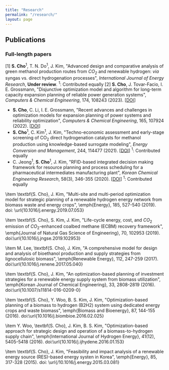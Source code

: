 ```yaml
---
title: "Research"
permalink: "/research/"
layout: page
---
```


## Publications

### Full-length papers
[1] **S. Cho**<sup>1</sup>, T. N. Do<sup>1</sup>, J. Kim, "Advanced design and comparative analysis of green methanol production routes from *CO<sub>2<sub>* and renewable hydrogen: *via* syngas vs. direct hydrogenation processes", *International Journal of Energy Research*, **Under review**. <sup>1</sup>: Contributed equally 
[2] **S. Cho**, J. Tovar-Facio, I. E. Grossmann, "Disjunctive optimization model and algorithm for long-term capacity expansion planning of reliable power generation systems", *Computers & Chemical Engineering*, 174, 108243 (2023). [[DOI](https://www.sciencedirect.com/science/article/pii/S0098135423001138)]
 - **S. Cho**, C. Li, I. E. Grossmann, "Recent advances and challenges in optimization models for expansion planning of power systems and reliability optimization", *Computers & Chemical Engineering*, 165, 107924 (2022). [[DOI](https://www.sciencedirect.com/science/article/pii/S0098135422002629)]
 - **S. Cho**<sup>1</sup>, C. Kim<sup>1</sup>, J. Kim, "Techno-economic assessment and early-stage screening of CO<sub>2</sub> direct hydrogenation catalysts for methanol production using knowledge-based surrogate modeling", *Energy Conversion and Management*, 244, 114477 (2021). [[DOI](https://www.sciencedirect.com/science/article/pii/S0196890421006531)] <sup>1</sup>: Contributed equally
 - C. Jeong<sup>1</sup>, **S. Cho**<sup>1</sup>, J. Kim, "RFID-based integrated decision making framework for resource planning and process scheduling for a pharmaceutical intermediates manufacturing plant", *Korean Chemical Engineering Research*, 58(3), 346-355 (2020). [[DOI](https://koreascience.kr/article/JAKO202021853969342.page)] <sup>1</sup>: Contributed equally

 
 
\item \textbf{S. Cho}, J. Kim, "Multi-site and multi-period optimization model for strategic planning of a renewable hydrogen energy network from biomass waste and energy crops", \emph{Energy}, 185, 527-540 (2019). doi: \url{10.1016/j.energy.2019.07.053}

\item \textbf{S. Cho}, S. Kim, J. Kim, "Life-cycle energy, cost, and $CO_{2}$ emission of $CO_{2}$-enhanced coalbed methane (ECBM) recovery framework", \emph{Journal of Natural Gas Science of Engineering}, 70, 102953 (2019). doi:\url{10.1016/j.jngse.2019.102953}

\item M. Lee, \textbf{S. Cho}, J. Kim, "A comprehensive model for design and analysis of bioethanol production and supply strategies from lignocellulosic biomass", \emph{Renewable Energy}, 112, 247-259 (2017). doi:\url{10.1016/j.renene.2017.05.040}

\item \textbf{S. Cho}, J. Kim, "An optimization-based planning of investment strategies for a renewable energy supply system from biomass utilization", \emph{Korean Journal of Chemical Engineering}, 33, 2808-2819 (2016). doi:\url{10.1007/s11814-016-0209-0}

\item \textbf{S. Cho}, Y. Woo, B. S. Kim, J. Kim, "Optimization-based planning of a biomass to hydrogen (B2H2) system using dedicated energy crops and waste biomass", \emph{Biomass and Bioenergy}, 87, 144-155 (2016). doi:\url{10.1016/j.biombioe.2016.02.025}

\item Y. Woo, \textbf{S. Cho}, J. Kim, B. S. Kim, "Optimization-based approach for strategic design and operation of a biomass-to-hydrogen supply chain", \emph{International Journal of Hydrogen Energy}, 41(12), 5405-5418 (2016). doi:\url{10.1016/j.ijhydene.2016.01.153}

\item \textbf{S. Cho}, J. Kim, "Feasibility and impact analysis of a renewable energy source (RES)-based energy systen in Korea", \emph{Energy}, 85, 317-328 (2015). doi: \url{/10.1016/j.energy.2015.03.081}


